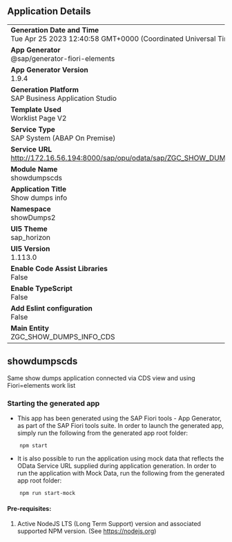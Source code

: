 ## Application Details
|               |
| ------------- |
|**Generation Date and Time**<br>Tue Apr 25 2023 12:40:58 GMT+0000 (Coordinated Universal Time)|
|**App Generator**<br>@sap/generator-fiori-elements|
|**App Generator Version**<br>1.9.4|
|**Generation Platform**<br>SAP Business Application Studio|
|**Template Used**<br>Worklist Page V2|
|**Service Type**<br>SAP System (ABAP On Premise)|
|**Service URL**<br>http://172.16.56.194:8000/sap/opu/odata/sap/ZGC_SHOW_DUMPS_INFO_CDS_CDS
|**Module Name**<br>showdumpscds|
|**Application Title**<br>Show dumps info|
|**Namespace**<br>showDumps2|
|**UI5 Theme**<br>sap_horizon|
|**UI5 Version**<br>1.113.0|
|**Enable Code Assist Libraries**<br>False|
|**Enable TypeScript**<br>False|
|**Add Eslint configuration**<br>False|
|**Main Entity**<br>ZGC_SHOW_DUMPS_INFO_CDS|

## showdumpscds

Same show dumps application connected via CDS view and using Fiori=elements work list

### Starting the generated app

-   This app has been generated using the SAP Fiori tools - App Generator, as part of the SAP Fiori tools suite.  In order to launch the generated app, simply run the following from the generated app root folder:

```
    npm start
```

- It is also possible to run the application using mock data that reflects the OData Service URL supplied during application generation.  In order to run the application with Mock Data, run the following from the generated app root folder:

```
    npm run start-mock
```

#### Pre-requisites:

1. Active NodeJS LTS (Long Term Support) version and associated supported NPM version.  (See https://nodejs.org)


